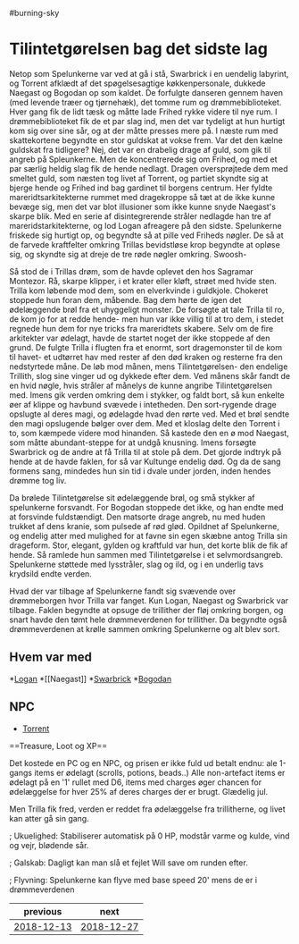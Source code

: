 #burning-sky

# Tilintetgørelsen bag det sidste lag 
Netop som Spelunkerne var ved at gå i stå, Swarbrick i en uendelig labyrint, og Torrent afklædt af det spøgelsesagtige køkkenpersonale, dukkede Naegast og Bogodan op som kaldet. De forfulgte danseren gennem haven (med levende træer og tjørnehæk), det tomme rum og drømmebiblioteket. Hver gang fik de lidt tæsk og måtte lade Frihed rykke videre til nye rum. I drømmebiblioteket fik de et par slag ind, men det var tydeligt at hun hurtigt kom sig over sine sår, og at der måtte presses mere på. I næste rum med skattekortene begyndte en stor guldskat at vokse frem. Var det den kælne guldskat fra tidligere? Nej, det var en drabelig drage af guld, som gik til angreb på Spleunkerne. Men de koncentrerede sig om Frihed, og med et par særlig heldig slag fik de hende nedlagt. Dragen oversprøjtede dem med smeltet guld, som næsten tog livet af Torrent, og partiet skyndte sig at bjerge hende og Frihed ind bag gardinet til borgens centrum. Her fyldte mareridtsarkitekterne rummet med dragekroppe så tæt at de ikke kunne bevæge sig, men det var blot illusioner som ikke kunne snyde Naegast's skarpe blik. Med en serie af disintegrerende stråler nedlagde han tre af mareridstarkitekterne, og lod Logan afreagere på den sidste. Spelunkerne friskede sig hurtigt op, og begyndte så at pille ved Friheds nøgler. De så at de farvede kraftfelter omkring Trillas bevidstløse krop begyndte at opløse sig, og skyndte sig at dreje de tre røde nøgler omkring. Swoosh-

Så stod de i Trillas drøm, som de havde oplevet den hos Sagramar Montezor. Rå, skarpe klipper, i et krater eller kløft, strøet med hvide sten. Trilla kom løbende mod dem, som en elverkvinde i guldkjole. Chokeret stoppede hun foran dem, måbende. Bag dem hørte de igen det ødelæggende brøl fra et uhyggeligt monster. De forsøgte at tale Trilla til ro, de kom jo for at redde hende- men hun var ikke villig til at tro dem, i stedet regnede hun dem for nye tricks fra mareridtets skabere. Selv om de fire arkitekter var ødelagt, havde de startet noget der ikke stoppede af den grund. De fulgte Trilla i flugten fra et enormt, sort dragemonster til de kom til havet- et udtørret hav med rester af den død kraken og resterne fra den nedstyrtede måne. De løb mod månen, mens Tilintetgørelsen- den endelige Trillith, slog sine vinger ud og dykkede efter dem. Ved månens skår fandt de en hvid nøgle, hvis stråler af månelys de kunne angribe Tilintetgørelsen med. Imens gik verden omkring dem i stykker, og faldt bort, så kun enkelte øer af klippe og havbund svævede i intetheden. Den sort-rygende drage opslugte al deres magi, og ødelagde hvad den rørte ved. Med et brøl sendte den magi opslugende bølger over dem. Med et kloslag delte den Torrent i to, som kæmpede videre mod hinanden. Så kastede den en ø mod Naegast, som måtte abundant-steppe for at undgå knusning. Imens forsøgte Swarbrick og de andre at få Trilla til at stole på dem. Det gjorde indtryk på hende at de havde faklen, for så var Kultunge endelig død. Og da de sang formens sang, mindedes hun sin tid i dvale under jorden, inden hendes drømme tog liv.

Da brølede Tilintetgørelse sit ødelæggende brøl, og små stykker af spelunkerne forsvandt. For Bogodan stoppede det ikke, og han endte med at forsvinde fuldstændigt. Den matsorte drage angreb, nu med huden trukket af dens kranie, som pulsede af rød glød. Opildnet af Spelunkerne, og endelig atter med mulighed for at favne sin egen skæbne antog Trilla sin drageform. Stor, elegant, gylden og kraftfuld var hun, det korte  blik de fik af hende. Så ramlede hun sammen med Tilintetgørelse i et selvmordsangreb. Spelunkerne støttede med lysstråler, slag og ild, og i en underlig tavs krydsild endte verden.

Hvad der var tilbage af Spelunkerne fandt sig svævende over drømmeborgen hvor Trilla var fanget. Kun Logan, Naegast og Swarbrick var tilbage. Faklen begyndte at opsuge de trillither der fløj omkring borgen, og snart havde den tømt hele drømmeverdenen for trillither. Da begyndte også drømmeverdenen at krølle sammen omkring Spelunkerne og alt blev sort.

## Hvem var med
*[Logan](./Logan.md)
*[[Naegast]]
*[Swarbrick](./Swarbrick%20Everwood.md)
*[Bogodan](./Bogodan.md)

## NPC
* [Torrent](./Torrent.md)

==Treasure, Loot og XP==



Det kostede en PC og en NPC, og prisen er ikke fuld ud betalt endnu: ale 1-gangs items er ødelagt (scrolls, potions, beads..) Alle non-artefact items er ødelagt på en '1' rullet med D6, items med charges øger chancen for ødelæggelse for hver 25% af deres charges der er brugt. Glædelig jul.

Men Trilla fik fred, verden er reddet fra ødelæggelse fra trillitherne, og livet kan atter gå sin gang.

; Ukuelighed: Stabiliserer automatisk på 0 HP, modstår varme og kulde, vind og vejr, blødende sår.

; Galskab: Dagligt kan man slå et fejlet Will save om runden efter.

; Flyvning: Spelunkerne kan flyve med base speed 20' mens de er i drømmeverdenen

| previous | next |
| --- | --- |
| [2018-12-13](./2018-12-13.md) | [2018-12-27](./2018-12-27.md) |
